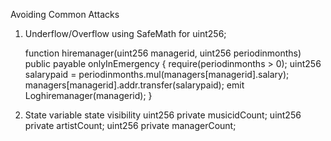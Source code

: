 Avoiding Common Attacks

1. Underflow/Overflow
	using SafeMath for uint256;

	function hiremanager(uint256 managerid, uint256 periodinmonths)
        public
        payable
        onlyInEmergency
    {
        require(periodinmonths > 0);
        uint256 salarypaid = periodinmonths.mul(managers[managerid].salary);
        managers[managerid].addr.transfer(salarypaid);
        emit Loghiremanager(managerid);
    }
2. State variable state visibility
	uint256 private musicidCount;
    	uint256 private artistCount;
    	uint256 private managerCount;
